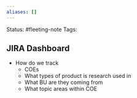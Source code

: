 ```yaml
---
aliases: []
---
```

Status: #fleeting-note
Tags: 

## JIRA Dashboard
- How do we track
	- COEs
	- What types of product is research used in
	- What BU are they coming from
	- What topic areas within COE